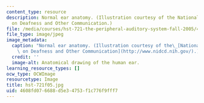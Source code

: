 ```yaml
---
content_type: resource
description: Normal ear anatomy. (Illustration courtesy of the National Institute
  on Deafness and Other Communication.)
file: /media/courses/hst-721-the-peripheral-auditory-system-fall-2005/4608fd076688d5e34753f1c776f9fff7_hst-721f05.jpg
file_type: image/jpeg
image_metadata:
  caption: "Normal ear anatomy. (Illustration courtesy of the\_[National Institute\
    \ on Deafness and Other Communication](http://www.nidcd.nih.gov/).)"
  credit: ''
  image-alt: Anatomical drawing of the human ear.
learning_resource_types: []
ocw_type: OCWImage
resourcetype: Image
title: hst-721f05.jpg
uid: 4608fd07-6688-d5e3-4753-f1c776f9fff7
---
```

